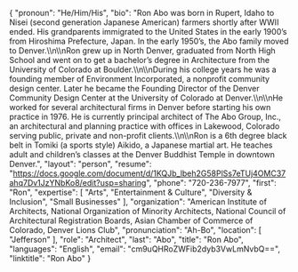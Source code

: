 {
  "pronoun": "He/Him/His",
  "bio": "Ron Abo was born in Rupert, Idaho to Nisei (second generation Japanese American) farmers shortly after WWII ended. His grandparents immigrated to the United States in the early 1900’s from Hiroshima Prefecture, Japan. In the early 1950’s, the Abo family moved to Denver.\\\n\\\nRon grew up in North Denver, graduated from North High School and went on to get a bachelor’s degree in Architecture from the University of Colorado at Boulder.\\\n\\\nDuring his college years he was a founding member of Environment Incorporated, a nonprofit community design center. Later he became the Founding Director of the Denver Community Design Center at the University of Colorado at Denver.\\\n\\\nHe worked for several architectural firms in Denver before starting his own practice in 1976. He is currently principal architect of The Abo Group, Inc., an architectural and planning practice with offices in Lakewood, Colorado serving public, private and non-profit clients.\\\n\\\nRon is a 6th degree black belt in Tomiki (a sports style) Aikido, a Japanese martial art. He teaches adult and children’s classes at the Denver Buddhist Temple in downtown Denver.",
  "layout": "person",
  "resume": "https://docs.google.com/document/d/1KQJb_lbeh2G58PlSs7eTUj4OMC37ahq7Dv1JzYNbKo8/edit?usp=sharing",
  "phone": "720-236-7977",
  "first": "Ron",
  "expertise": [
    "Arts",
    "Entertainment & Culture",
    "Diversity & Inclusion",
    "Small Businesses"
  ],
  "organization": "American Institute of Architects, National Organization of Minority Architects, National Council of Architectural Registration Boards, Asian Chamber of Commerce of Colorado, Denver Lions Club",
  "pronunciation": "Ah-Bo",
  "location": [
    "Jefferson"
  ],
  "role": "Architect",
  "last": "Abo",
  "title": "Ron Abo",
  "languages": "English",
  "email": "cm9uQHRoZWFib2dyb3VwLmNvbQ==",
  "linktitle": "Ron Abo"
}
